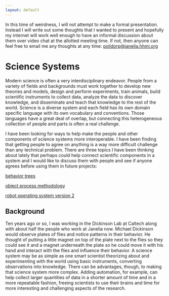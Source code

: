 ```yaml
---
layout: default
---
```


In this time of weirdness, I will not attempt to make a formal presentation.
Instead I will write out some thoughts that I wanted to present and hopefully my
internet will work well enough to have an informal discussion about them over
video chat at the allotted meeting time. If not, then anyone can feel free to
email me any thoughts at any time: polidorp@janelia.hhmi.org

# Science Systems

Modern science is often a very interdisciplinary endeavor. People from a variety
of fields and backgrounds must work together to develop new theories and models,
design and perform experiments, train animals, build scientific instruments to
collect data, analyze the data to discover knowledge, and disseminate and teach
that knowledge to the rest of the world. Science is a diverse system and each
field has its own domain specific language with its own vocabulary and
conventions. Those languages have a great deal of overlap, but connecting this
heterogeneous collection of people and parts is often a real challenge.

I have been looking for ways to help make the people and other components of
science systems more interoperable. I have been finding that getting people to
agree on anything is a way more difficult challenge than any technical problem.
There are three topics I have been thinking about lately that perhaps could help
connect scientific components in a system and I would like to discuss them with
people and see if anyone agrees before using them in future projects:

[behavior trees](https://arxiv.org/abs/1709.00084)

[object process methodology](https://link.springer.com/chapter/10.1007/978-3-642-15865-0_7)

[robot operating system version 2](https://index.ros.org/doc/ros2/)

## Background

Ten years ago or so, I was working in the Dickinson Lab at Caltech along with
about half the people who work at Janelia now. Michael Dickinson would observe
plates of flies and notice patterns in their behavior. He thought of putting a
little magnet on top of the plate next to the flies so they could see it and a
magnet underneath the plate so he could move it with his hand and interact with
the flies and influence their behavior. A science system may be as simple as one
smart scientist theorizing about and experimenting with the world using basic
instruments, converting observations into knowledge. There can be advantages,
though, to making that science system more complex. Adding automation, for
example, can help collect larger quantities of data in a shorter amount of time
and in a more repeatable fashion, freeing scientists to use their brains and
time for more interesting and challenging aspects of the research.
